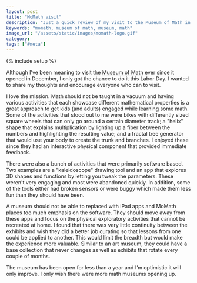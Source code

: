 ```yaml
---
layout: post
title: "MoMath visit"
description: "Just a quick review of my visit to the Museum of Math in New York."
keywords: "momath, museum of math, museum, math"
image_url: "/assets/static/images/momath-logo.gif"
category:
tags: ["#meta"]
---
```

{% include setup %}

<div class="right10">
  <amp-img src="{{ IMG_PATH }}momath-logo.gif" alt="MoMath logo" width="600" height="607" layout="responsive"></amp-img>
</div>

Although I’ve been meaning to visit the <a href="http://momath.org/" target="_blank">Museum of Math</a> ever since it opened in December, I only got the chance to do it this Labor Day. I wanted to share my thoughts and encourage everyone who can to visit.

I love the mission. Math should not be taught in a vacuum and having various activities that each showcase different mathematical properties is a great approach to get kids (and adults) engaged while learning some math. Some of the activities that stood out to me were bikes with differently sized square wheels that can only go around a certain diameter track; a "helix" shape that explains multiplication by lighting up a fiber between the numbers and highlighting the resulting value; and a fractal tree generator that would use your body to create the trunk and branches. I enjoyed these since they had an interactive physical component that provided immediate feedback.

There were also a bunch of activities that were primarily software based. Two examples are a "kaleidoscope" drawing tool and an app that explores 3D shapes and functions by letting you tweak the parameters. These weren't very engaging and most were abandoned quickly. In addition, some of the tools either had broken sensors or were buggy which made them less fun than they should have been.

A museum should not be able to replaced with iPad apps and MoMath places too much emphasis on the software. They should move away from these apps and focus on the physical exploratory activities that cannot be recreated at home. I found that there was very little continuity between the exhibits and wish they did a better job curating so that lessons from one could be applied to another. This would limit the breadth but would make the experience more valuable. Similar to an art museum, they could have a base collection that never changes as well as exhibits that rotate every couple of months.

The museum has been open for less than a year and I’m optimistic it will only improve. I only wish there were more math museums opening up.

